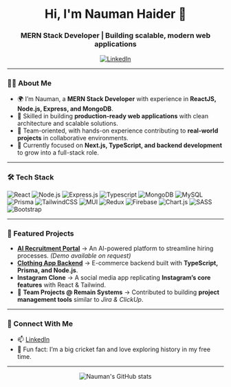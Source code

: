 <!--
  Hi there! Welcome to my GitHub profile.
  Feel free to connect with me or check out my work below!
-->

<h1 align="center">Hi, I'm Nauman Haider 👋</h1>
<h3 align="center">MERN Stack Developer | Building scalable, modern web applications</h3>

<p align="center">
  <a href="https://www.linkedin.com/in/nauman-haider-107002295/">
    <img src="https://img.shields.io/badge/LinkedIn-Connect-blue?logo=linkedin" alt="LinkedIn"/>
  </a>
</p>

---

### 👨‍💻 About Me  

- 🌍 I’m Nauman, a **MERN Stack Developer** with experience in **ReactJS, Node.js, Express, and MongoDB**.  
- 🚀 Skilled in building **production-ready web applications** with clean architecture and scalable solutions.  
- 👥 Team-oriented, with hands-on experience contributing to **real-world projects** in collaborative environments.  
- 🎯 Currently focused on **Next.js, TypeScript, and backend development** to grow into a full-stack role.  

---

### 🛠️ Tech Stack  

![React](https://img.shields.io/badge/-ReactJS-61DAFB?logo=react)
![Node.js](https://img.shields.io/badge/-Node.js-339933?logo=node.js)
![Express.js](https://img.shields.io/badge/-Express.js-000000?logo=express)
![Typescript](https://img.shields.io/badge/-Typescript-3178C6?logo=typescript)
![MongoDB](https://img.shields.io/badge/-MongoDB-47A248?logo=mongodb)
![MySQL](https://img.shields.io/badge/-MySQL-4479A1?logo=mysql)
![Prisma](https://img.shields.io/badge/-Prisma-2D3748?logo=prisma)
![TailwindCSS](https://img.shields.io/badge/-TailwindCSS-38B2AC?logo=tailwindcss)
![MUI](https://img.shields.io/badge/-MUI-007FFF?logo=mui)
![Redux](https://img.shields.io/badge/-Redux-764ABC?logo=redux)
![Firebase](https://img.shields.io/badge/-Firebase-FFCA28?logo=firebase)
![Chart.js](https://img.shields.io/badge/-Chart.js-FF6384?logo=chartdotjs)
![SASS](https://img.shields.io/badge/-SASS-CC6699?logo=sass)
![Bootstrap](https://img.shields.io/badge/-Bootstrap-563D7C?logo=bootstrap)

---

### 🌟 Featured Projects  

- **[AI Recruitment Portal](#)** → An AI-powered platform to streamline hiring processes. *(Demo available on request)*  
- **[Clothing App Backend](https://github.com/NaumanHaider868/clothing-backend-typescript)** → E-commerce backend built with **TypeScript, Prisma, and Node.js**.  
- **Instagram Clone** → A social media app replicating **Instagram’s core features** with React & Tailwind.  
- 🏢 **Team Projects @ Remain Systems** → Contributed to building **project management tools** similar to *Jira & ClickUp*.  

---

### 🤝 Connect With Me  

- 📫 [LinkedIn](https://www.linkedin.com/in/nauman-haider-107002295/)  
- 🏏 Fun fact: I’m a big cricket fan and love exploring history in my free time.  

---

<p align="center">
  <img src="https://github-readme-stats.vercel.app/api?username=NaumanHaider868&show_icons=true&theme=radical" alt="Nauman's GitHub stats" />
</p>
